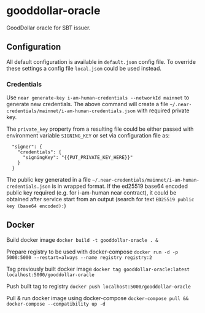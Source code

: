 # gooddollar-oracle
GoodDollar oracle for SBT issuer.

## Configuration

All default configuration is available in `default.json` config file. To override these settings a config file `local.jsom` could
be used instead.

### Credentials

Use `near generate-key i-am-human-credentials --networkId mainnet` to generate new credentials.
The above command will create a file `~/.near-credentials/mainnet/i-am-human-credentials.json` with required private key.

The `private_key` property from a resulting file could be either passed with environment variable `SIGNING_KEY` or set via configuration file as:

```
  "signer": {
    "credentials": {
      "signingKey": "{{PUT_PRIVATE_KEY_HERE}}"
    }
  }
```

The public key generated in a file `~/.near-credentials/mainnet/i-am-human-credentials.json` is in wrapped format.
If the ed25519 base64 encoded public key required (e.g. for i-am-human near contract), it could be obtained after service start from
an output (search for text `ED25519 public key (base64 encoded):`)

## Docker

Build docker image
`docker build -t gooddollar-oracle . &`

Prepare registry to be used with docker-compose
`docker run -d -p 5000:5000 --restart=always --name registry registry:2`

Tag previously built docker image
`docker tag gooddollar-oracle:latest localhost:5000/gooddollar-oracle`

Push built tag to registry
`docker push localhost:5000/gooddollar-oracle`

Pull & run docker image using docker-compose
`docker-compose pull && docker-compose --compatibility up -d`
